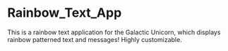 # Rainbow_Text_App
This is a rainbow text application for the Galactic Unicorn, which displays rainbow patterned text and messages! Highly customizable.
